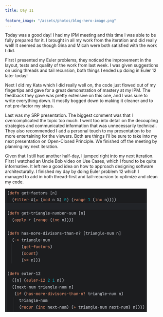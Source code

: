 ```yaml
---
title: Day 11

feature_image: "/assets/photos/blog-hero-image.png"
---
```


Today was a good day! I had my IPM meeting and this time I was able to be fully prepared for it.
I brought in all my work from the iteration and did really well! It seemed as though Gina and Micah were both
satisfied with the work I did.

First I presented my Euler problems, they noticed the improvement in the layout,
tests and quality of the work from last week. I was given suggestions on using threads and tail recursion, both
things I ended up doing in Euler 12 later today!

Next I did my Kata which I did really well on, the code just flowed out of my fingertips and gave for a great
demonstration of mastery at my IPM. The feedback they gave was pretty extensive on this one, and I was sure to write
everything down. It mostly bogged down to making it cleaner and to not pre-factor my steps.

Last was my SRP presentation. The biggest comment was that I overcomplicated the topic too much. I went too
into detail on the decoupling strategies and communicated information that was unnecessarily technical. They also
recommended I add a personal touch to my presentation to be more entertaining for the viewers. Both are things I'll
be sure to take into my next presentation on Open-Closed Principle. We finished off the meeting by
planning my next iteration.

Given that I still had another half-day, I jumped right into my next iteration. First I watched an Uncle Bob video
on Use Cases, which I found to be quite informative. It left me a good idea on how to approach designing software
architecturally. I finished my day by doing Euler problem 12 which I managed to add in both thread-first and
tail-recursion to optimize and clean my code.

![euler-12](/assets/photos/euler-12.png)
